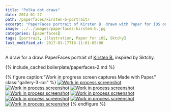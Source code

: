 ```yaml
---
title: "Polka dot draws"
date: 2014-01-27
path: /paperfaces/kirsten-b-portrait/
excerpt: "PaperFaces portrait of Kirsten B. drawn with Paper for iOS on an iPad."
image: ../../images/paperfaces-kirsten-b.jpg
categories: [paperfaces]
tags: [portrait, illustration, Paper for iOS, Sktchy]
last_modified_at: 2017-01-17T16:11:01-05:00
---
```


A draw for a draw. PaperFaces portrait of [Kirsten B.](https://sktchy.com/WAPmzC) inspired by Sktchy.

{% include_cached boilerplate/paperfaces-2.md %}

{% figure caption:"Work in progress screen captures Made with Paper." class:"gallery-3-col" %}
[![Work in process screenshot](../../images/paperfaces-kirsten-b-process-1-600.jpg)](../../images/paperfaces-kirsten-b-process-1-lg.jpg)
[![Work in process screenshot](../../images/paperfaces-kirsten-b-process-2-600.jpg)](../../images/paperfaces-kirsten-b-process-2-lg.jpg)
[![Work in process screenshot](../../images/paperfaces-kirsten-b-process-3-600.jpg)](../../images/paperfaces-kirsten-b-process-3-lg.jpg)
[![Work in process screenshot](../../images/paperfaces-kirsten-b-process-4-600.jpg)](../../images/paperfaces-kirsten-b-process-4-lg.jpg)
[![Work in process screenshot](../../images/paperfaces-kirsten-b-process-5-600.jpg)](../../images/paperfaces-kirsten-b-process-5-lg.jpg)
[![Work in process screenshot](../../images/paperfaces-kirsten-b-process-6-600.jpg)](../../images/paperfaces-kirsten-b-process-6-lg.jpg)
[![Work in process screenshot](../../images/paperfaces-kirsten-b-process-7-600.jpg)](../../images/paperfaces-kirsten-b-process-7-lg.jpg)
[![Work in process screenshot](../../images/paperfaces-kirsten-b-process-8-600.jpg)](../../images/paperfaces-kirsten-b-process-8-lg.jpg)
{% endfigure %}
